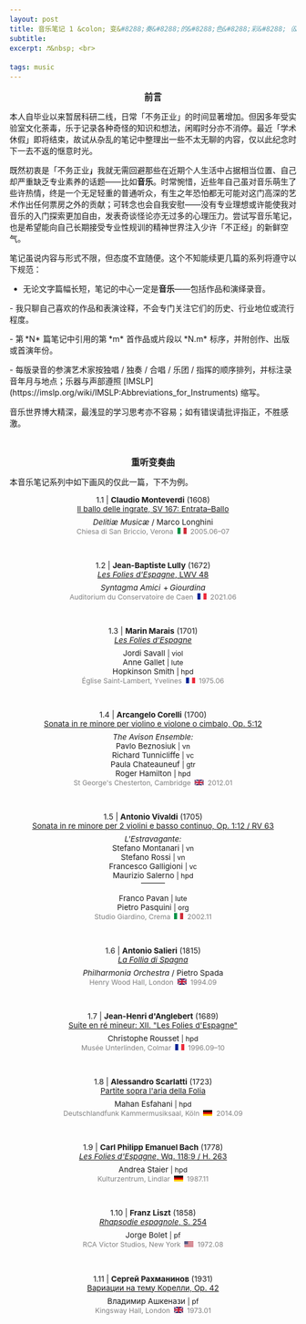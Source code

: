 ```yaml
---
layout: post
title: 音乐笔记 1 &colon; 变&#8288;奏&#8288;的&#8288;色&#8288;彩&#8288;（&#8288;一&#8288;）
subtitle: 
excerpt: ♬&nbsp; <br>

tags: music
---
```


<p style="text-align:center; margin-bottom:0.75em; font-size:1.1em"><b> 前言 </b> </p>

本人自毕业以来暂居科研二线，日常「不务正业」的时间显著增加。但因多年受实验室文化荼毒，乐于记录各种奇怪的知识和想法，闲暇时分亦不消停。最近「学术休假」即将结束，故试从杂乱的笔记中整理出一些不太无聊的内容，仅以此纪念时下一去不返的惬意时光。

既然初衷是「不务正业」<span style="margin-left:-0.5em">，</span>我就无需回避那些在近期个人生活中占据相当位置、自己却严重缺乏专业素养的话题——比如**音乐**。时常惋惜，近些年自己虽对音乐萌生了些许热情，终是一个无足轻重的普通听众，有生之年恐怕都无可能对这门高深的艺术作出任何票房之外的贡献；可转念也会自我安慰——没有专业理想或许能使我对音乐的入门探索更加自由，发表奇谈怪论亦无过多的心理压力。尝试写音乐笔记，也是希望能向自己长期接受专业性规训的精神世界注入少许「不正经」的新鲜空气。

笔记虽说内容与形式不限，但态度不宜随便。这个不知能续更几篇的系列将遵守以下规范：

- 无论文字篇幅长短，笔记的中心一定是**音乐**——包括作品和演绎录音。
<p> </p>
- 我只聊自己喜欢的作品和表演诠释，不会专门关注它们的历史、行业地位或流行程度。
	<p> </p>
- 第 <span style="margin-left:-0.07em; margin-right:0.07em;">*N*</span> 篇笔记中引用的第 <span style="margin-left:-0.05em; margin-right:0.05em;">*m*</span> 首作品或片段以 <span style="margin-left:-0.05em; margin-right:0.05em;">*N.m*</span> 标序，并附创作、出版或首演年份。
	<p> </p>
- 每版录音的参演艺术家按独唱 / 独奏 / 合唱 / 乐团 / 指挥的顺序排列，并标注录音年月与地点；乐器与声部遵照 [IMSLP](https://imslp.org/wiki/IMSLP:Abbreviations_for_Instruments) 缩写。

音乐世界博大精深，最浅显的学习思考亦不容易；如有错误请批评指正，不胜感激。

<br>



<p style="text-align:center; margin-bottom:0.75em; font-size:1.1em"><b> 重听变奏曲 </b> </p>


本音乐笔记系列中如下画风的仅此一篇，下不为例。


<p style="text-align:center; font-size:0.97em">
1.1 | <b>Claudio Monteverdi</b> (1608) <br>
<a href='https://www.youtube.com/watch?v=U1-Vjq7S_gk&list=OLAK5uy_l8b1kBkWEJxxfgY5IA97XBPuxR8qNSre8&index=78'>
	Il ballo delle ingrate, <nobr>SV 167</nobr>: <nobr>Entrata–Ballo</nobr> </a> </p>

<p style="margin-bottom:-0.5em"> </p>

<p style="text-align:center; font-size:0.97em">
<i>Delitiæ Musicæ</i> / Marco Longhini <br>
<span style="font-size:0.9em; color:grey">
	Chiesa di San Briccio, <nobr>Verona &nbsp;<img src="/assets/img/flags/it.png" height="10.5" width="16"/>&nbsp; 2005.06–07 </nobr></span> </p>

<br>


<p style="text-align:center; font-size:0.97em">
1.2 | <b>Jean-Baptiste Lully</b> (1672) <br>
<a href='https://www.youtube.com/watch?v=jenblJUDlbw&list=OLAK5uy_kh-dI8StjsDOjWHgU29rTkk_EkRFQOQP4&index=20'>
	<i>Les Folies d'Espagne</i>, LWV 48 </a> </p>

<p style="margin-bottom:-0.5em"> </p>

<p style="text-align:center; font-size:0.97em">
<i>Syntagma Amici</i> <span style="margin-left:0.1em; margin-right:-0.1em">+</span> <i>Giourdina</i> <br>
<span style="font-size:0.9em; color:grey">
	Auditorium du Conservatoire de Caen <nobr> &nbsp;<img src="/assets/img/flags/fr.png" height="10.5" width="16"/>&nbsp; 2021.06 </nobr></span> </p>

<br>


<p style="text-align:center; font-size:0.97em">
1.3 | <b>Marin Marais</b> (1701) <br>
<a href='https://www.youtube.com/watch?v=5SPZOc6m3Mg&list=OLAK5uy_mauT5YthX9UlQdxfBCkqqryhstm0Xu3h4&index=18'>
	<i>Les Folies d'Espagne</i> </a> </p>

<p style="margin-bottom:-0.5em"> </p>

<p style="text-align:center; font-size:0.97em">
	Jordi Savall
	<span style="font-size:0.9em">| viol</span> <br>  
	Anne Gallet
	<span style="font-size:0.9em">| lute</span> <br> 
	Hopkinson Smith 
	<span style="font-size:0.9em">| hpd</span> <br> 
<span style="font-size:0.9em; color:grey">
	Église Saint-Lambert, <nobr>Yvelines &nbsp;<img src="/assets/img/flags/fr.png" height="10.5" width="16"/>&nbsp; 1975.06 </nobr></span> </p>

<br>


<p style="text-align:center; font-size:0.97em">
1.4 | <b>Arcangelo Corelli</b> (1700) <br>
<a href='https://www.youtube.com/watch?v=TnxLstPy9mk&list=OLAK5uy_ljnNfbk6aLKBleFd7AITIX-_D_58-O6Ws&index=54'>
	Sonata in re minore per violino e violone o cimbalo, <nobr>Op. 5:12</nobr> </a> </p>

<p style="margin-bottom:-0.5em"> </p>

<p style="text-align:center; font-size:0.97em">
	<i>The Avison Ensemble:</i> <br>
	Pavlo Beznosiuk 
	<span style="font-size:0.9em">| vn</span> <br>  
	Richard Tunnicliffe 
	<span style="font-size:0.9em">| vc</span> <br> 
	Paula Chateauneuf 
	<span style="font-size:0.9em">| gtr</span> <br> 
	Roger Hamilton 
	<span style="font-size:0.9em">| hpd</span> <br> 
<span style="font-size:0.9em; color:grey">
	St George's Chesterton, <nobr>Cambridge &nbsp;<img src="/assets/img/flags/uk.png" height="10.5" width="16"/>&nbsp; 2012.01 </nobr></span> </p>

<br>


<p style="text-align:center; font-size:0.97em">
1.5 | <b>Antonio Vivaldi</b> (1705) <br>
<a href='https://www.youtube.com/watch?v=IhNiH4GCG5s&list=OLAK5uy_nalp-uhBOXFZ5EAGkUPKljPAF8Zf9J-cI&index=1'>
	Sonata in re minore per 2 violini e basso continuo, <nobr>Op. 1:12 / RV 63</nobr> </a> </p>

<p style="margin-bottom:-0.5em"> </p>

<p style="text-align:center; font-size:0.97em">
	<i>L'Estravagante:</i> <br>
	Stefano Montanari 
	<span style="font-size:0.9em">| vn</span> <br>  
	Stefano Rossi 
	<span style="font-size:0.9em">| vn</span> <br> 
	Francesco Galligioni 
	<span style="font-size:0.9em">| vc</span> <br> 
	Maurizio Salerno 
	<span style="font-size:0.9em">| hpd</span> </p>

<p style="text-align:center; margin-bottom:-0.25em; margin-top:-1.25em"> ——— </p>

<p style="text-align:center; font-size:0.97em">
	Franco Pavan 
	<span style="font-size:0.9em">| lute</span> <br> 
	Pietro Pasquini 
	<span style="font-size:0.9em">| org</span> <br> 
<span style="font-size:0.9em; color:grey">
	Studio Giardino, <nobr>Crema &nbsp;<img src="/assets/img/flags/it.png" height="10.5" width="16"/>&nbsp; 2002.11 </nobr></span> </p>

<br>


<p style="text-align:center; font-size:0.97em">
1.6 | <b>Antonio Salieri</b> (1815) <br>
<a href='https://www.youtube.com/watch?v=8TbmzQHSssM&t=0s'>
	<i>La Follia di Spagna</i> </a> </p>

<p style="margin-bottom:-0.5em"> </p>

<p style="text-align:center; font-size:0.97em">
<i>Philharmonia Orchestra</i> / Pietro Spada <br>
<span style="font-size:0.9em; color:grey">
	Henry Wood Hall, <nobr>London &nbsp;<img src="/assets/img/flags/uk.png" height="10.5" width="16"/>&nbsp; 1994.09 </nobr></span> </p>

<br>



<p style="text-align:center; font-size:0.97em">
1.7 | <b>Jean-Henri d'Anglebert</b> (1689) <br>
<a href='https://www.youtube.com/watch?v=tgxg4t35XMk&list=OLAK5uy_l6LQ-r7PbIw6ujk80_OtaSsqkQMNSYZm0&index=28'>
	Suite en ré mineur: <nobr>XII. "Les Folies d'Espagne" </nobr> </a> </p>

<p style="margin-bottom:-0.5em"> </p>

<p style="text-align:center; font-size:0.97em"> 
	Christophe Rousset 
	<span style="font-size:0.9em">| hpd</span> <br> 
<span style="font-size:0.9em; color:grey">
	Musée Unterlinden, <nobr>Colmar &nbsp;<img src="/assets/img/flags/fr.png" height="10.5" width="16"/>&nbsp; 1996.09–10 </nobr></span> </p>

<br>


<p style="text-align:center; font-size:0.97em">
1.8 | <b>Alessandro Scarlatti</b> (1723) <br>
<a href='https://www.youtube.com/watch?v=d6EIpt3nJDU&list=OLAK5uy_kz4Wd3kWDHo2QKNkCqBE8zBDr8DkQVJRc&index=1'>
	Partite sopra l'aria della Folia </a> </p>

<p style="margin-bottom:-0.5em"> </p>

<p style="text-align:center; font-size:0.97em"> 
	Mahan Esfahani 
	<span style="font-size:0.9em">| hpd</span> <br> 
<span style="font-size:0.9em; color:grey">
	Deutschlandfunk Kammermusiksaal, <nobr>Köln &nbsp;<img src="/assets/img/flags/de.png" height="10.5" width="16"/>&nbsp; 2014.09 </nobr></span> </p>

<br>


<p style="text-align:center; font-size:0.97em">
1.9 | <b>Carl Philipp Emanuel Bach</b> (1778) <br>
<a href='https://www.youtube.com/watch?v=jEugndpnCLk&list=OLAK5uy_mbdO6gOGaloziqfJisDNct2XcFvjgMrOw&index=4'>
	<i>Les Folies d'Espagne</i>, <nobr>Wq. 118:9 / H. 263</nobr> </a> </p>

<p style="margin-bottom:-0.5em"> </p>

<p style="text-align:center; font-size:0.97em"> 
	Andrea Staier 
	<span style="font-size:0.9em">| hpd</span> <br> 
<span style="font-size:0.9em; color:grey">
	Kulturzentrum, <nobr>Lindlar &nbsp;<img src="/assets/img/flags/de.png" height="10.5" width="16"/>&nbsp; 1987.11 </nobr></span> </p>

<br>



<p style="text-align:center; font-size:0.97em">
1.10 | <b>Franz Liszt</b> (1858) <br>
<a href='https://www.youtube.com/watch?v=dm2ixFi0kK0&list=OLAK5uy_mFWek2tc5F0jqYkctm4gkfiHokdW2ZSVg&index=8'>
	<i>Rhapsodie espagnole</i>, <nobr>S. 254</nobr> </a> </p>

<p style="margin-bottom:-0.5em"> </p>

<p style="text-align:center; font-size:0.97em"> 
	Jorge Bolet 
	<span style="font-size:0.9em">| pf</span> <br> 
<span style="font-size:0.9em; color:grey">
	RCA Victor Studios, <nobr>New York &nbsp;<img src="/assets/img/flags/us.png" height="10.5" width="16"/>&nbsp; 1972.08 </nobr></span> </p>

<br>



<p style="text-align:center; font-size:0.97em">
1.11 | <b>Сергей Рахманинов</b> (1931) <br>
<a href='https://www.youtube.com/watch?v=OFBMmxIte8o&list=OLAK5uy_k7loh1hDaWlqsIS0Hij35tdeH4LLDtbpU&index=1&t=5s'>
	Вариации на тему Корелли, <nobr>Op. 42</nobr> </a> </p>

<p style="margin-bottom:-0.5em"> </p>

<p style="text-align:center; font-size:0.97em"> 
	Владимир Ашкенази 
	<span style="font-size:0.9em">| pf</span> <br> 
<span style="font-size:0.9em; color:grey">
	Kingsway Hall, <nobr>London &nbsp;<img src="/assets/img/flags/uk.png" height="10.5" width="16"/>&nbsp; 1973.01 </nobr></span> </p>

<br>









